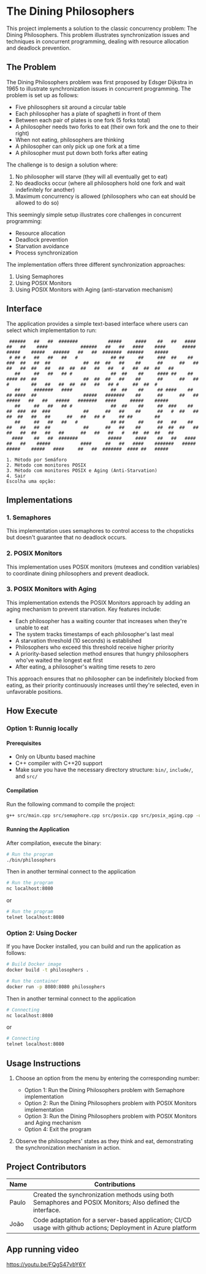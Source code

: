 # The Dining Philosophers

This project implements a solution to the classic concurrency problem: The Dining Philosophers. This problem illustrates synchronization issues and techniques in concurrent programming, dealing with resource allocation and deadlock prevention.

## The Problem

The Dining Philosophers problem was first proposed by Edsger Dijkstra in 1965 to illustrate synchronization issues in concurrent programming. The problem is set up as follows:

- Five philosophers sit around a circular table
- Each philosopher has a plate of spaghetti in front of them
- Between each pair of plates is one fork (5 forks total)
- A philosopher needs two forks to eat (their own fork and the one to their right)
- When not eating, philosophers are thinking
- A philosopher can only pick up one fork at a time
- A philosopher must put down both forks after eating

The challenge is to design a solution where:
1. No philosopher will starve (they will all eventually get to eat)
2. No deadlocks occur (where all philosophers hold one fork and wait indefinitely for another)
3. Maximum concurrency is allowed (philosophers who can eat should be allowed to do so)

This seemingly simple setup illustrates core challenges in concurrent programming:
- Resource allocation
- Deadlock prevention
- Starvation avoidance
- Process synchronization


The implementation offers three different synchronization approaches:
1. Using Semaphores
2. Using POSIX Monitors
3. Using POSIX Monitors with Aging (anti-starvation mechanism)

## Interface

The application provides a simple text-based interface where users can select which implementation to run:

```
 ######   ##   ##  #######           #####     ####    ##   ##   ####    ##   ##    ####            ######   ##   ##   ####    ####      #####    #####    #####   ######   ##   ##  #######  ######    #####
 # ## #   ##   ##   ##   #            ## ##     ##     ###  ##    ##     ###  ##   ##  ##            ##  ##  ##   ##    ##      ##      ##   ##  ##   ##  ##   ##   ##  ##  ##   ##   ##   #   ##  ##  ##   ##
   ##     ##   ##   ## #              ##  ##    ##     #### ##    ##     #### ##  ##                 ##  ##  ##   ##    ##      ##      ##   ##  #        ##   ##   ##  ##  ##   ##   ## #     ##  ##  #
   ##     #######   ####              ##  ##    ##     ## ####    ##     ## ####  ##                 #####   #######    ##      ##      ##   ##   #####   ##   ##   #####   #######   ####     #####    #####
   ##     ##   ##   ## #              ##  ##    ##     ##  ###    ##     ##  ###  ##  ###            ##      ##   ##    ##      ##   #  ##   ##       ##  ##   ##   ##      ##   ##   ## #     ## ##        ##
   ##     ##   ##   ##   #            ## ##     ##     ##   ##    ##     ##   ##   ##  ##            ##      ##   ##    ##      ##  ##  ##   ##  ##   ##  ##   ##   ##      ##   ##   ##   #   ##  ##  ##   ##
  ####    ##   ##  #######           #####     ####    ##   ##   ####    ##   ##    #####           ####     ##   ##   ####    #######   #####    #####    #####   ####     ##   ##  #######  #### ##   #####

1. Método por Semáforo
2. Método com monitores POSIX
3. Método com monitores POSIX e Aging (Anti-Starvation)
4. Sair
Escolha uma opção:
```

## Implementations

### 1. Semaphores
This implementation uses semaphores to control access to the chopsticks but doesn't guarantee that no deadlock occurs.

### 2. POSIX Monitors
This implementation uses POSIX monitors (mutexes and condition variables) to coordinate dining philosophers and prevent deadlock.

### 3. POSIX Monitors with Aging
This implementation extends the POSIX Monitors approach by adding an aging mechanism to prevent starvation. Key features include:

- Each philosopher has a waiting counter that increases when they're unable to eat
- The system tracks timestamps of each philosopher's last meal
- A starvation threshold (10 seconds) is established
- Philosophers who exceed this threshold receive higher priority
- A priority-based selection method ensures that hungry philosophers who've waited the longest eat first
- After eating, a philosopher's waiting time resets to zero

This approach ensures that no philosopher can be indefinitely blocked from eating, as their priority continuously increases until they're selected, even in unfavorable positions.

## How Execute

### Option 1: Runnig locally

#### Prerequisites
- Only on Ubuntu based machine
- C++ compiler with C++20 support
- Make sure you have the necessary directory structure: `bin/`, `include/`, and `src/`

#### Compilation
Run the following command to compile the project:

```bash
g++ src/main.cpp src/semaphore.cpp src/posix.cpp src/posix_aging.cpp -o bin/philosophers -I include -std=c++20
```

#### Running the Application
After compilation, execute the binary:

```bash
# Run the program
./bin/philosophers
```
Then in another terminal connect to the application

```bash
# Run the program
nc localhost:8080
```

or

```bash
# Run the program
telnet localhost:8080
```


### Option 2: Using Docker
If you have Docker installed, you can build and run the application as follows:

```bash
# Build Docker image
docker build -t philosophers .

# Run the container
docker run -p 8080:8080 philosophers
```

Then in another terminal connect to the application

```bash
# Connecting
nc localhost:8080
```

or

```bash
# Connecting
telnet localhost:8080
```
## Usage Instructions

1. Choose an option from the menu by entering the corresponding number:
   - Option 1: Run the Dining Philosophers problem with Semaphore implementation
   - Option 2: Run the Dining Philosophers problem with POSIX Monitors implementation
   - Option 3: Run the Dining Philosophers problem with POSIX Monitors and Aging mechanism
   - Option 4: Exit the program

2. Observe the philosophers' states as they think and eat, demonstrating the synchronization mechanism in action.

## Project Contributors

| Name  | Contributions |
|-------|--------------|
| Paulo | Created the synchronization methods using both Semaphores and POSIX Monitors; Also defined the interface. |
| João  | Code adaptation for a server-based application; CI/CD usage with github actions; Deployment in Azure platform |

## App running video

https://youtu.be/FQgS47vbY6Y